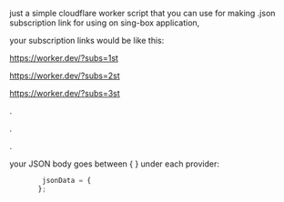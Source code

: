 just a simple cloudflare worker script that you can use for making .json subscription link for using on sing-box application,

your subscription links would be like this:

https://worker.dev/?subs=1st

https://worker.dev/?subs=2st

https://worker.dev/?subs=3st

.

.

.

your JSON body goes between {   } under each provider:
```js
        jsonData = {
       };
```
